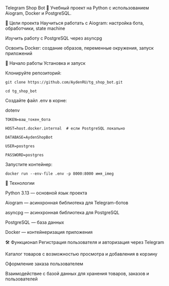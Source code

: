Telegram Shop Bot 🛒
Учебный проект на Python с использованием Aiogram, Docker и PostgreSQL.

🎯 Цели проекта
Научиться работать с Aiogram: настройка бота, обработчики, state machine

Изучить работу с PostgreSQL через asyncpg

Освоить Docker: создание образов, переменные окружения, запуск приложений


🚀 Начало работы Установка и запуск 

Клонируйте репозиторий:

    git clone https://github.com/AydenRU/tg_shop_bot.git

    cd tg_shop_bot

Создайте файл .env в корне:

dotenv

    TOKEN=ваш_токен_бота

    HOST=host.docker.internal  # если PostgreSQL локально

    DATABASE=AydenShopBot
    
    USER=postgres

    PASSWORD=postgres

Запустите контейнер:

    docker run --env-file .env -p 8000:8000 имя_imeg

🧩 Технологии

Python 3.13 — основной язык проекта

Aiogram — асинхронная библиотека для Telegram-ботов

asyncpg — асинхронная библиотека для PostgreSQL

PostgreSQL — база данных

Docker — контейнеризация приложения

🛠 Функционал
Регистрация пользователя и авторизация через Telegram

Каталог товаров с возможностью просмотра и добавления в корзину

Оформление заказа пользователем

Взаимодействие с базой данных для хранения товаров, заказов и пользователей

